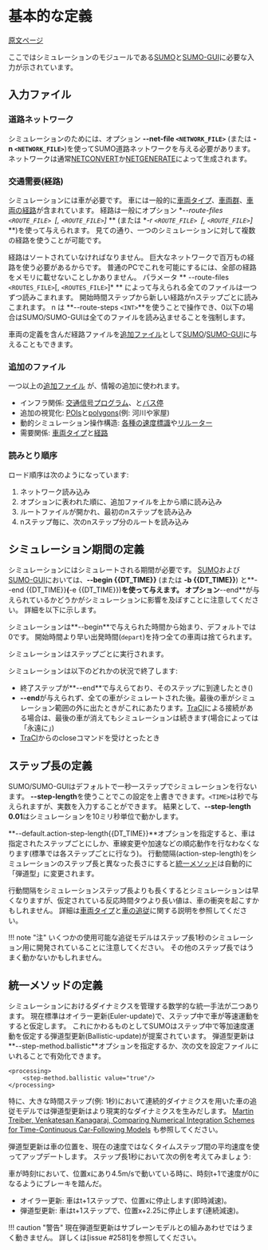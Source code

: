 # 基本的な定義

[原文ページ](https://sumo.dlr.de/docs/Simulation/Basic_Definition.html)

ここではシミュレーションのモジュールである[SUMO]()と[SUMO-GUI]()に必要な入力が示されています。

## 入力ファイル

### 道路ネットワーク

シミュレーションのためには、オプション **--net-file `<NETWORK_FILE>`** (または **-n `<NETWORK_FILE>`**)を使ってSUMO道路ネットワークを与える必要があります。
ネットワークは通常[NETCONVERT]()か[NETGENERATE]()によって生成されます。

### 交通需要(経路)

シミュレーションには車が必要です。
車には一般的に[車両タイプ]()、[車両群]()、[車両の経路]()が含まれています。
経路は一般にオプション **--route-files `<ROUTE_FILE> `[, `<ROUTE_FILE>`]* ** (または **-r `<ROUTE_FILE> `[, `<ROUTE_FILE>`]* **)を使って与えられます。
見ての通り、一つのシミュレーションに対して複数の経路を使うことが可能です。

経路はソートされていなければなりません。
巨大なネットワークで百万もの経路を使う必要があるからです。
普通のPCでこれを可能にするには、全部の経路をメモリに載せないことしかありません。
パラメータ ** --route-files `<ROUTES_FILE>`[, `<ROUTES_FILE>`]* ** によって与えられる全てのファイルは一つずつ読みこまれます。
開始時間ステップから新しい経路がnステップごとに読みこまれます。
n は **--route-steps `<INT>`**を使うことで操作でき、0以下の場合はSUMO/SUMO-GUIは全てのファイルを読み込ませることを強制します。

車両の定義を含んだ経路ファイルを[追加ファイル]()として[SUMO]()/[SUMO-GUI]()に与えることもできます。

### 追加のファイル

一つ以上の[追加ファイル]() が、情報の追加に使われます。

* インフラ関係: [交通信号プログラム]()、と[バス停]()
* 追加の視覚化: [POIs]()と[polygons]()(例: 河川や家屋)
* 動的シミュレーション操作構造: [各種の速度標識]()や[リルーター]() 
* 需要関係: [車両タイプ]()と[経路]()

### 読みとり順序

ロード順序は次のようになっています:

1. ネットワーク読み込み
1. オプションに表われた順に、追加ファイルを上から順に読み込み
1. ルートファイルが開かれ、最初のnステップを読み込み
1. nステップ毎に、次のnステップ分のルートを読み込み

## シミュレーション期間の定義

シミュレーションにはシミュレートされる期間が必要です。
[SUMO]()および[SUMO-GUI]()においては、**--begin {{DT_TIME}}** (または **-b {{DT_TIME}}**) と**--end {{DT_TIME}}**(**-e {{DT_TIME}})**を使って与えます。
オプション**--end**が与えられているかどうかがシミュレーションに影響を及ぼすことに注意してください。
詳細を以下に示します。

シミュレーションは**--begin**で与えられた時間から始まり、デフォルトでは0です。
開始時間より早い出発時間(`depart`)を持つ全ての車両は捨てられます。

シミュレーションはステップごとに実行されます。

シミュレーションは以下のどれかの状況で終了します:

* 終了ステップが**--end**で与えらており、そのステップに到達したとき()
* **--end**が与えられず、全ての車がシミュレートされた後。最後の車がシミュレーション範囲の外に出たときがこれにあたります。[TraCI]()による接続がある場合は、最後の車が消えてもシミュレーションは続きます(場合によっては「永遠に」)
* [TraCI]()からのcloseコマンドを受けとったとき

## ステップ長の定義

SUMO/SUMO-GUIはデフォルトで一秒一ステップでシミュレーションを行ないます。
**--step-length**を使うことでこの設定を上書きできます。`<TIME>`は秒で与えられますが、実数を入力することができます。
結果として、**--step-length 0.01**はシミュレーションを10ミリ秒単位で動かします。

**--default.action-step-length{{DT_TIME}}**オプションを指定すると、車は指定されたステップごとにしか、車線変更や加速などの順応動作を行なわなくなります(標準では各ステップごとに行なう)。
行動間隔(action-step-length)をシミュレーションのステップ長と異なった長さにすると[統一メソッド](#統一メソッドの定義)は自動的に「弾道型」に変更されます。

行動間隔をシミュレーションステップ長よりも長くするとシミュレーションは早くなりますが、仮定されている反応時間タウより長い値は、車の衝突を起こすかもしれません。
詳細は[車両タイプ]()と[車の追従]()に関する説明を参照してください。

!!! note "注"
    いくつかの使用可能な追従モデルはステップ長1秒のシミュレーション用に開発されていることに注意してください。
    その他のステップ長ではうまく動かないかもしれません。

## 統一メソッドの定義

シミュレーションにおけるダイナミクスを管理する数学的な統一手法が二つあります。
現在標準はオイラー更新(Euler-update)で、ステップ中で車が等速運動をすると仮定します。
これにかわるものとしてSUMOはステップ中で等加速度運動を仮定する弾道型更新(Ballistic-update)が提案されています。
弾道型更新は**--step-method.ballistic**オプションを指定するか、次の文を設定ファイルにいれることで有効化できます。

```
<processing>
    <step-method.ballistic value="true"/>
</processing>
```

特に、大きな時間ステップ(例: 1秒)において連続的ダイナミクスを用いた車の追従モデルでは弾道型更新はより現実的なダイナミクスを生みだします。
[Martin Treiber, Venkatesan Kanagaraj, Comparing Numerical Integration Schemes for Time-Continuous Car-Following Models](http://arxiv.org/abs/1403.4881) も参照してください。

弾道型更新は車の位置を、現在の速度ではなくタイムステップ間の平均速度を使ってアップデートします。
ステップ長1秒において次の例を考えてみましょう:

車が時刻tにおいて、位置xにあり4.5m/sで動いている時に、時刻t+1で速度が0になるようにブレーキを踏んだ。

* オイラー更新: 車はt+1ステップで、位置xに停止します(即時減速)。
* 弾道型更新: 車はt+1ステップで、位置x+2.25に停止します(連続減速)。

!!! caution "警告"
    現在弾道型更新はサブレーンモデルとの組みあわせではうまく動きません。
    詳しくは[issue #2581]を参照してください。
